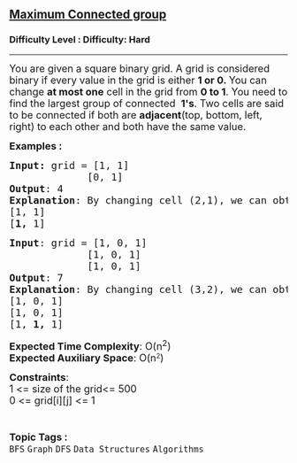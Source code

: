 <h2><a href="https://www.geeksforgeeks.org/problems/maximum-connected-group/1">Maximum Connected group</a></h2><h3>Difficulty Level : Difficulty: Hard</h3><hr><div class="problems_problem_content__Xm_eO"><p><span style="font-size: 18px;">You are given a square&nbsp;binary grid. A grid is considered binary if every value in the grid is either&nbsp;<strong>1 or 0.&nbsp;</strong></span><span style="font-size: 18px;">You can change&nbsp;<strong>at most one</strong>&nbsp;cell in the grid from&nbsp;<strong>0 to 1</strong>.&nbsp;</span><span style="font-size: 18px;">You need to find the largest group of connected&nbsp;&nbsp;<strong>1's</strong>.&nbsp;</span><span style="font-size: 18px;">Two cells are said to be connected if both are&nbsp;<strong>adjacent</strong>(top, bottom, left, right)&nbsp;to each other and both have the same value.</span></p>
<p><span style="font-size: 18px;"><strong>Examples :</strong></span></p>
<pre><span style="font-size: 18px;"><strong>Input: </strong></span><span style="font-size: 18px;">grid = [1, 1]
             [0, 1]
<strong>Output</strong>: 4
<strong>Explanation</strong>: By changing cell (2,1), we can obtain a connected group of 4 1's
[1, 1]
[<strong>1,</strong> 1]</span></pre>
<pre><span style="font-size: 18px;"><strong>Input</strong>: grid = [1, 0, 1]<br></span><span style="font-size: 18px;">             [1, 0, 1]
             [1, 0, 1]
<strong>Output</strong>: 7
<strong>Explanation</strong>: By changing cell (3,2), we can obtain a connected group of 7 1's
[1, 0, 1]<br>[1, 0, 1]
[1, <strong>1,</strong> 1]</span></pre>
<p><span style="font-size: 18px;"><strong>Expected Time Complexity</strong>: O(n<sup>2</sup>)<br><strong>Expected Auxiliary Space</strong>: O(</span><span style="font-size: 18px;">n</span><sup>2</sup><span style="font-size: 18px;">)</span></p>
<p><span style="font-size: 18px;"><strong>Constraints</strong>:<br>1 &lt;= size of the grid&lt;= 500<br>0 &lt;= grid[i][j] &lt;= 1<br></span></p></div><br><p><span style=font-size:18px><strong>Topic Tags : </strong><br><code>BFS</code>&nbsp;<code>Graph</code>&nbsp;<code>DFS</code>&nbsp;<code>Data Structures</code>&nbsp;<code>Algorithms</code>&nbsp;